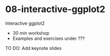 # 08-interactive-ggplot2

Interactive ggplot2

- 30 min workshop
- Examples and exercises under ???

TO DO: Add keynote slides